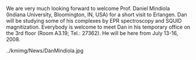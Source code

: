 We are very much looking forward to welcome Prof. Daniel Mindiola (Indiana University, Bloomington, IN, USA) for a short visit to Erlangen. Dan will be studying some of his complexes by EPR spectroscopy and SQUID magnitization. Everybody is welcome to meet Dan in his temporary office on the 3rd floor (Room A3.19; Tel.: 27362). He will be here from July 13-16, 2008. 

../kmimg/News/DanMindiola.jpg